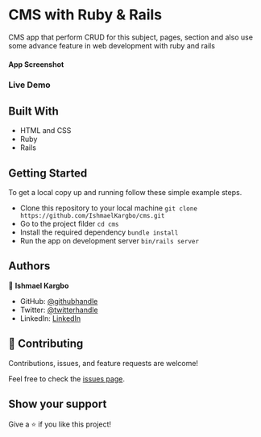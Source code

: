 # CMS with Ruby & Rails

CMS app that perform CRUD for this subject, pages, section and also use some advance feature in web development with ruby and rails 

#### App Screenshot
<!-- <img src="./app_screenshot.png" alt="TODO List" /> -->

### Live Demo
<!-- <a href="https://ishmaelkargbo.github.io/todo-list">Todo App</a> -->

## Built With

- HTML and CSS
- Ruby
- Rails

## Getting Started

To get a local copy up and running follow these simple example steps.

- Clone this repository to your local machine
`git clone https://github.com/IshmaelKargbo/cms.git`
- Go to the project filder
`cd cms`
- Install the required dependency
`bundle install`
- Run the app on development server
`bin/rails server`

## Authors

👤 **Ishmael Kargbo**

- GitHub: [@githubhandle](https://github.com/ishmaelkargbo)
- Twitter: [@twitterhandle](https://twitter.com/ishodev)
- LinkedIn: [LinkedIn](https://www.linkedin.com/in/ishmael-kargbo-503660169)

## 🤝 Contributing

Contributions, issues, and feature requests are welcome!

Feel free to check the [issues page](https://github.com/IshmaelKargbo/todo-list/issues).

## Show your support

Give a ⭐️ if you like this project!
